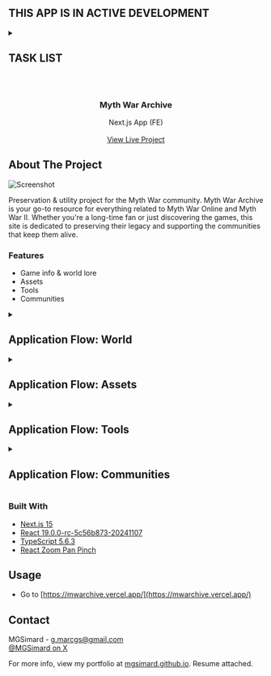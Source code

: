 ## THIS APP IS IN ACTIVE DEVELOPMENT

<details>
<summary><h2>TASK LIST<h2></summary>

- [x] Decide on a threshold for 3rd party image hosting (50kb)
- [x] For map assets, show a compressed webp of fullmap and offer a zipped download of all jpg tiles
- [x] Decide on page subnav icons - bland svgs vs in-game UI icons
- [x] Prettify h3 section headers
- [x] Add class icons to races section, or full character images
- [x] Prettify h4 section headings
- [x] Fill out regions section
- [x] Do something about maps table under 450px
- [x] Don't round audio other than showing timer, causes issues below 1s
- [x] Fix play button not reverting to paused state (play icon) when sound reaches end on noloop setting
- [x] Make a header style for the details "accordion" in assets
- [x] Fix table across board for long words, use break that makes sense
- [x] Decide if I want page footer or nav footer (icons etc)
- [x] Do mobile nav shift at threshold
- [x] Think about adding a Guides page with more in-depth info for classes, guides etc rather than lore.
- [x] Change scrollbar style in nav
- [x] Pause other audio sources when playing a new one
- [x] Establish roles between both chinese websites in timeline
- [ ] Finish timeline in homepage
- [ ] Find an image to use for guides header
- [ ] Create introductory page texts
- [ ] Add tile stitcher tool
- [ ] Build a better MDA extractor tool that can handle all filetypes within container
- [ ] Fix input delay in audio section due to getting held up by all metadata loads
- [ ] Figure out if I want gold gradient lettering for nav icons & text (at least core ones)
- [ ] Caching
- [ ] Metadata

</details>

<br/>
<div align="center">

<h3 align="center">Myth War Archive</h3>
<p align="center">
Next.js App (FE)
<br/>
<br/>
<a href="https://mwarchive.vercel.app/">View Live Project</a>
</p>
</div>

## About The Project

![Screenshot](#)

Preservation & utility project for the Myth War community. Myth War Archive is your go-to resource for everything related to Myth War Online and Myth War II. Whether you're a long-time fan or just discovering the games, this site is dedicated to preserving their legacy and supporting the communities that keep them alive.

### Features

- Game info & world lore
- Assets
- Tools
- Communities

<details>
<summary><h2>Application Flow: World</h2></summary>
<p>Desc</p>

1. Stuff

</details>
<details>
<summary><h2>Application Flow: Assets</h2></summary>
<p>Desc</p>

1. Stuff

</details>
<details>
<summary><h2>Application Flow: Tools</h2></summary>
<p>Desc</p>

1. Stuff

</details>
<details>
<summary><h2>Application Flow: Communities</h2></summary>
<p>Desc</p>

1. Stuff

</details>

### Built With

- [Next.js 15](https://nextjs.org/)
- [React 19.0.0-rc-5c56b873-20241107](https://react.dev/)
- [TypeScript 5.6.3](https://www.typescriptlang.org/)
- [React Zoom Pan Pinch](https://github.com/BetterTyped/react-zoom-pan-pinch)

## Usage

- Go to [https://mwarchive.vercel.app/](https://mwarchive.vercel.app/)

## Contact

MGSimard - g.marcgs@gmail.com  
[@MGSimard on X](https://x.com/MGSimard)

For more info, view my portfolio at [mgsimard.github.io](https://mgsimard.github.io). Resume attached.
